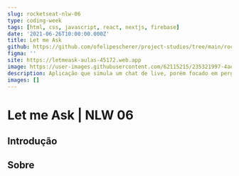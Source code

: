 ```yaml
---
slug: rocketseat-nlw-06
type: coding-week
tags: [html, css, javascript, react, nextjs, firebase]
date: '2021-06-26T10:00:00.000Z'
title: Let me Ask
github: https://github.com/ofelipescherer/project-studies/tree/main/rocketseat/nlw-06-let-me-ask
figma: ''
site: https://letmeask-aulas-45172.web.app
image: https://user-images.githubusercontent.com/62115215/235321997-4aee7557-ba24-462d-99cd-b0b63fdd920c.png
description: Aplicação que simula um chat de live, porém focado em perguntas. Desenvolvido durante a NLW 06 da Rocketseat
images: []
---
```


# Let me Ask | NLW 06

## Introdução

## Sobre


